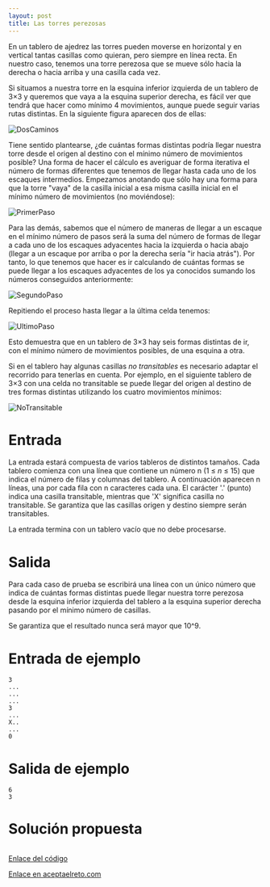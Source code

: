 ```yaml
---
layout: post
title: Las torres perezosas
---
```


En un tablero de ajedrez las torres pueden moverse en horizontal y en vertical tantas casillas como quieran, pero siempre en línea recta. En nuestro caso, tenemos una torre perezosa que se mueve sólo hacia la derecha o hacia arriba y una casilla cada vez.

Si situamos a nuestra torre en la esquina inferior izquierda de un tablero de 3×3 y queremos que vaya a la esquina superior derecha, es fácil ver que tendrá que hacer como mínimo 4 movimientos, aunque puede seguir varias rutas distintas. En la siguiente figura aparecen dos de ellas:

![DosCaminos](https://www.aceptaelreto.com/pub/problems/v001/81/st/statements/Spanish/DosCaminosIgualDeLargos.svg)

Tiene sentido plantearse, ¿de cuántas formas distintas podría llegar nuestra torre desde el origen al destino con el mínimo número de movimientos posible? Una forma de hacer el cálculo es averiguar de forma iterativa el número de formas diferentes que tenemos de llegar hasta cada uno de los escaques intermedios. Empezamos anotando que sólo hay una forma para que la torre "vaya" de la casilla inicial a esa misma casilla inicial en el mínimo número de movimientos (no moviéndose):

![PrimerPaso](https://www.aceptaelreto.com/pub/problems/v001/81/st/statements/Spanish/PrimerPasoIterativo.svg)

Para las demás, sabemos que el número de maneras de llegar a un escaque en el mínimo número de pasos será la suma del número de formas de llegar a cada uno de los escaques adyacentes hacia la izquierda o hacia abajo (llegar a un escaque por arriba o por la derecha sería "ir hacia atrás"). Por tanto, lo que tenemos que hacer es ir calculando de cuántas formas se puede llegar a los escaques adyacentes de los ya conocidos sumando los números conseguidos anteriormente:

![SegundoPaso](https://www.aceptaelreto.com/pub/problems/v001/81/st/statements/Spanish/SiguientesPasosIterativos.svg)

Repitiendo el proceso hasta llegar a la última celda tenemos:

![UltimoPaso](https://www.aceptaelreto.com/pub/problems/v001/81/st/statements/Spanish/UltimosPasosIterativos.svg)

Esto demuestra que en un tablero de 3×3 hay seis formas distintas de ir, con el mínimo número de movimientos posibles, de una esquina a otra.

Si en el tablero hay algunas casillas *no transitables* es necesario adaptar el recorrido para tenerlas en cuenta. Por ejemplo, en el siguiente tablero de 3×3 con una celda no transitable se puede llegar del origen al destino de tres formas distintas utilizando los cuatro movimientos mínimos:

![NoTransitable](https://www.aceptaelreto.com/pub/problems/v001/81/st/statements/Spanish/RutasConCeldaNoTransitable.svg)

# Entrada

La entrada estará compuesta de varios tableros de distintos tamaños. Cada tablero comienza con una línea que contiene un número n (1 ≤ *n* ≤ 15) que indica el número de filas y columnas del tablero. A continuación aparecen n líneas, una por cada fila con n caracteres cada una. El carácter '.' (punto) indica una casilla transitable, mientras que 'X' significa casilla no transitable. Se garantiza que las casillas origen y destino siempre serán transitables.

La entrada termina con un tablero vacío que no debe procesarse.

# Salida

Para cada caso de prueba se escribirá una línea con un único número que indica de cuántas formas distintas puede llegar nuestra torre perezosa desde la esquina inferior izquierda del tablero a la esquina superior derecha pasando por el mínimo número de casillas.

Se garantiza que el resultado nunca será mayor que 10^9.

# Entrada de ejemplo

```
3
...
...
...
3
...
X..
...
0
```

# Salida de ejemplo

```
6
3
```
# Solución propuesta

``` python


```

[Enlace del código](https://github.com/israelem/aceptaelreto/blob/master/codes/2017-10-23-torres.py)

[Enlace en aceptaelreto.com](https://www.aceptaelreto.com/problem/statement.php?id=1818)
